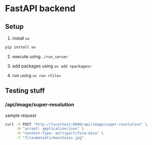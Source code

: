# FastAPI backend
## Setup
1. install `uv`
```bash
pip install uv
```

2. execute using `./run_server`

3. add packages using `uv add <packages>`

4. run using `uv run <file>`


## Testing stuff
### /api/image/super-resolution
sample request
```bash
curl -X POST "http://localhost:8000/api/image/super-resolution" \
     -H "accept: application/json" \
     -H "Content-Type: multipart/form-data" \
     -F "file=@assets/mountains.jpg"
```